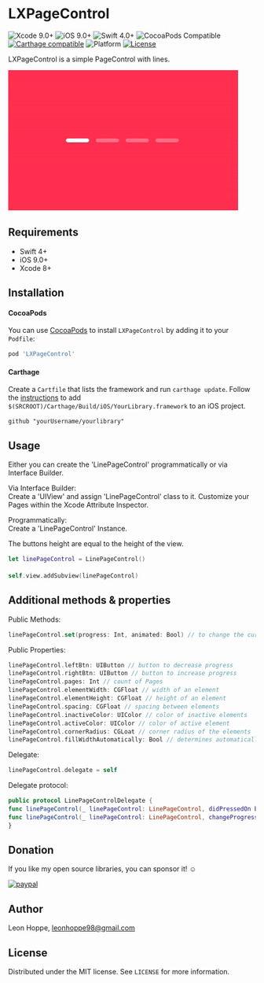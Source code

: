 # LXPageControl

![Xcode 9.0+](https://img.shields.io/badge/Xcode-9.0%2B-blue.svg)
![iOS 9.0+](https://img.shields.io/badge/iOS-9.0%2B-blue.svg)
![Swift 4.0+](https://img.shields.io/badge/Swift-4.0%2B-orange.svg)
![CocoaPods Compatible](https://img.shields.io/badge/pod-1.0.0-blue.svg)  
[![Carthage compatible](https://img.shields.io/badge/Carthage-compatible-4BC51D.svg?style=flat)](https://github.com/Carthage/Carthage)
![Platform](https://img.shields.io/badge/platform-ios-lightgray.svg)
[![License][license-image]][license-url]

LXPageControl is a simple PageControl with lines.

![](Screenshots/LXPageControl-Preview.gif)


## Requirements

- Swift 4+
- iOS 9.0+
- Xcode 8+

## Installation

#### CocoaPods
You can use [CocoaPods](http://cocoapods.org/) to install `LXPageControl` by adding it to your `Podfile`:

```ruby
pod 'LXPageControl'
```

#### Carthage
Create a `Cartfile` that lists the framework and run `carthage update`. Follow the [instructions](https://github.com/Carthage/Carthage#if-youre-building-for-ios) to add `$(SRCROOT)/Carthage/Build/iOS/YourLibrary.framework` to an iOS project.

```
github "yourUsername/yourlibrary"
```

## Usage

Either you can create the 'LinePageControl' programmatically or via Interface Builder.

Via Interface Builder:<br />
Create a 'UIView' and assign 'LinePageControl' class to it. Customize your Pages within the Xcode Attribute Inspector.

Programmatically:<br />
Create a 'LinePageControl' Instance.

The buttons height are equal to the height of the view.

```swift
let linePageControl = LinePageControl()

self.view.addSubview(linePageControl)
```

## Additional methods & properties
Public Methods:
```swift
linePageControl.set(progress: Int, animated: Bool) // to change the current progress
```

Public Properties:
```swift
linePageControl.leftBtn: UIButton // button to decrease progress
linePageControl.rightBtn: UIButton // button to increase progress
linePageControl.pages: Int // count of Pages
linePageControl.elementWidth: CGFloat // width of an element
linePageControl.elementHeight: CGFloat // height of an element
linePageControl.spacing: CGFloat // spacing between elements
linePageControl.inactiveColor: UIColor // color of inactive elements
linePageControl.activeColor: UIColor // color of active element
linePageControl.cornerRadius: CGLoat // corner radius of the elements
linePageControl.fillWidthAutomatically: Bool // determines automatically the width of each element and fill the entire view width depending on the spacing
```

Delegate:
```swift
linePageControl.delegate = self
```

Delegate protocol:
```swift
public protocol LinePageControlDelegate {
func linePageControl(_ linePageControl: LinePageControl, didPressedOn button: UIButton)
func linePageControl(_ linePageControl: LinePageControl, changeProgress to: Int)
}
```

## Donation

If you like my open source libraries, you can sponsor it! ☺️

[![paypal](https://www.paypalobjects.com/en_US/i/btn/btn_donateCC_LG.gif)](https://www.paypal.me/leonx98)

## Author

Leon Hoppe, leonhoppe98@gmail.com

## License

Distributed under the MIT license. See ``LICENSE`` for more information.


[license-image]: https://img.shields.io/badge/License-MIT-blue.svg
[license-url]: LICENSE
